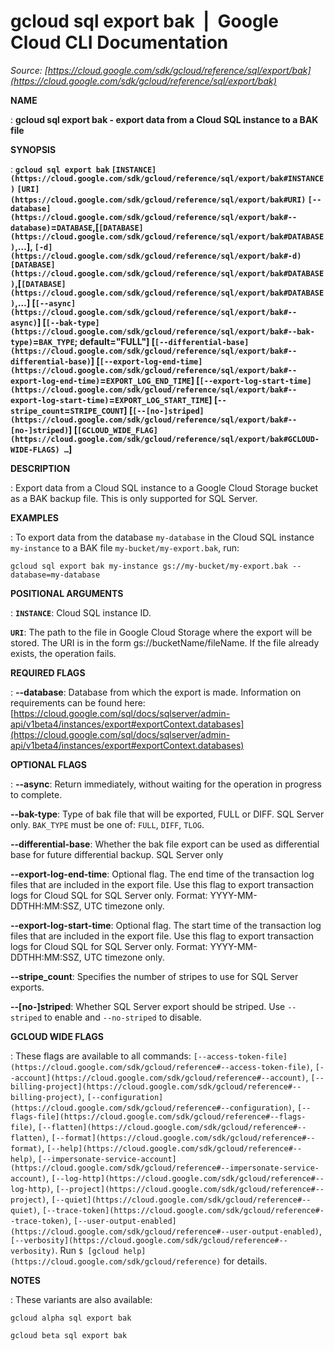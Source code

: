 # gcloud sql export bak  |  Google Cloud CLI Documentation

*Source: [https://cloud.google.com/sdk/gcloud/reference/sql/export/bak](https://cloud.google.com/sdk/gcloud/reference/sql/export/bak)*

**NAME**

: **gcloud sql export bak - export data from a Cloud SQL instance to a BAK file**

**SYNOPSIS**

: **`gcloud sql export bak` `[INSTANCE](https://cloud.google.com/sdk/gcloud/reference/sql/export/bak#INSTANCE)` `[URI](https://cloud.google.com/sdk/gcloud/reference/sql/export/bak#URI)` `[--database](https://cloud.google.com/sdk/gcloud/reference/sql/export/bak#--database)`=`DATABASE`,[`[DATABASE](https://cloud.google.com/sdk/gcloud/reference/sql/export/bak#DATABASE)`,…], `[-d](https://cloud.google.com/sdk/gcloud/reference/sql/export/bak#-d)` `[DATABASE](https://cloud.google.com/sdk/gcloud/reference/sql/export/bak#DATABASE)`,[`[DATABASE](https://cloud.google.com/sdk/gcloud/reference/sql/export/bak#DATABASE)`,…] [`[--async](https://cloud.google.com/sdk/gcloud/reference/sql/export/bak#--async)`] [`[--bak-type](https://cloud.google.com/sdk/gcloud/reference/sql/export/bak#--bak-type)`=`BAK_TYPE`; default="FULL"] [`[--differential-base](https://cloud.google.com/sdk/gcloud/reference/sql/export/bak#--differential-base)`] [`[--export-log-end-time](https://cloud.google.com/sdk/gcloud/reference/sql/export/bak#--export-log-end-time)`=`EXPORT_LOG_END_TIME`] [`[--export-log-start-time](https://cloud.google.com/sdk/gcloud/reference/sql/export/bak#--export-log-start-time)`=`EXPORT_LOG_START_TIME`] [`--stripe_count`=`STRIPE_COUNT`] [`[--[no-]striped](https://cloud.google.com/sdk/gcloud/reference/sql/export/bak#--[no-]striped)`] [`[GCLOUD_WIDE_FLAG](https://cloud.google.com/sdk/gcloud/reference/sql/export/bak#GCLOUD-WIDE-FLAGS) …`]**

**DESCRIPTION**

: Export data from a Cloud SQL instance to a Google Cloud Storage bucket as a BAK
backup file. This is only supported for SQL Server.

**EXAMPLES**

: To export data from the database `my-database` in the Cloud SQL
instance `my-instance` to a BAK file
`my-bucket/my-export.bak`, run:

```
gcloud sql export bak my-instance gs://my-bucket/my-export.bak --database=my-database
```

**POSITIONAL ARGUMENTS**

: **`INSTANCE`**:
Cloud SQL instance ID.

**`URI`**:
The path to the file in Google Cloud Storage where the export will be stored.
The URI is in the form gs://bucketName/fileName. If the file already exists, the
operation fails.

**REQUIRED FLAGS**

: **--database**:
Database from which the export is made. Information on requirements can be found
here: [https://cloud.google.com/sql/docs/sqlserver/admin-api/v1beta4/instances/export#exportContext.databases](https://cloud.google.com/sql/docs/sqlserver/admin-api/v1beta4/instances/export#exportContext.databases)

**OPTIONAL FLAGS**

: **--async**:
Return immediately, without waiting for the operation in progress to complete.

**--bak-type**:
Type of bak file that will be exported, FULL or DIFF. SQL Server only.
`BAK_TYPE` must be one of: `FULL`,
`DIFF`, `TLOG`.

**--differential-base**:
Whether the bak file export can be used as differential base for future
differential backup. SQL Server only

**--export-log-end-time**:
Optional flag. The end time of the transaction log files that are included in
the export file. Use this flag to export transaction logs for Cloud SQL for SQL
Server only. Format: YYYY-MM-DDTHH:MM:SSZ, UTC timezone only.

**--export-log-start-time**:
Optional flag. The start time of the transaction log files that are included in
the export file. Use this flag to export transaction logs for Cloud SQL for SQL
Server only. Format: YYYY-MM-DDTHH:MM:SSZ, UTC timezone only.

**--stripe_count**:
Specifies the number of stripes to use for SQL Server exports.

**--[no-]striped**:
Whether SQL Server export should be striped. Use `--striped` to
enable and `--no-striped` to disable.

**GCLOUD WIDE FLAGS**

: These flags are available to all commands: `[--access-token-file](https://cloud.google.com/sdk/gcloud/reference#--access-token-file)`,
`[--account](https://cloud.google.com/sdk/gcloud/reference#--account)`, `[--billing-project](https://cloud.google.com/sdk/gcloud/reference#--billing-project)`,
`[--configuration](https://cloud.google.com/sdk/gcloud/reference#--configuration)`,
`[--flags-file](https://cloud.google.com/sdk/gcloud/reference#--flags-file)`,
`[--flatten](https://cloud.google.com/sdk/gcloud/reference#--flatten)`, `[--format](https://cloud.google.com/sdk/gcloud/reference#--format)`, `[--help](https://cloud.google.com/sdk/gcloud/reference#--help)`, `[--impersonate-service-account](https://cloud.google.com/sdk/gcloud/reference#--impersonate-service-account)`,
`[--log-http](https://cloud.google.com/sdk/gcloud/reference#--log-http)`,
`[--project](https://cloud.google.com/sdk/gcloud/reference#--project)`, `[--quiet](https://cloud.google.com/sdk/gcloud/reference#--quiet)`, `[--trace-token](https://cloud.google.com/sdk/gcloud/reference#--trace-token)`, `[--user-output-enabled](https://cloud.google.com/sdk/gcloud/reference#--user-output-enabled)`,
`[--verbosity](https://cloud.google.com/sdk/gcloud/reference#--verbosity)`.
Run `$ [gcloud help](https://cloud.google.com/sdk/gcloud/reference)` for details.

**NOTES**

: These variants are also available:

```
gcloud alpha sql export bak
```

```
gcloud beta sql export bak
```